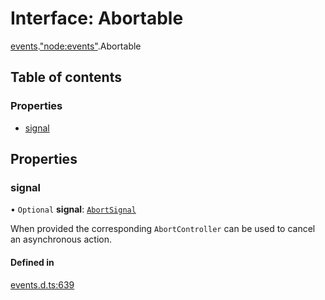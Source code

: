 # Interface: Abortable

[events](../modules/events.md).["node:events"](../modules/events._node_events_.md).Abortable

## Table of contents

### Properties

- [signal](events._node_events_.Abortable.md#signal)

## Properties

### signal

• `Optional` **signal**: [`AbortSignal`](../modules/globals.md#abortsignal)

When provided the corresponding `AbortController` can be used to cancel an asynchronous action.

#### Defined in

[events.d.ts:639](https://github.com/goodcodedev/bun-types/blob/8bd1b3a/events.d.ts#L639)
